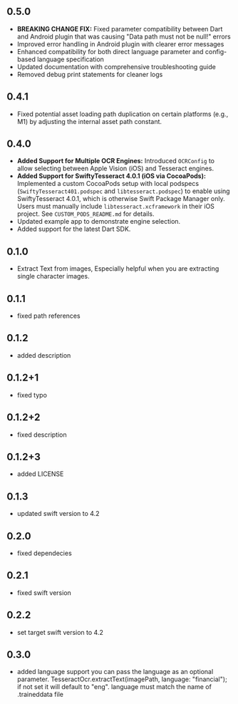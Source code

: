 ## 0.5.0

*   **BREAKING CHANGE FIX:** Fixed parameter compatibility between Dart and Android plugin that was causing "Data path must not be null!" errors
*   Improved error handling in Android plugin with clearer error messages
*   Enhanced compatibility for both direct language parameter and config-based language specification
*   Updated documentation with comprehensive troubleshooting guide
*   Removed debug print statements for cleaner logs

## 0.4.1

*   Fixed potential asset loading path duplication on certain platforms (e.g., M1) by adjusting the internal asset path constant.

## 0.4.0

*   **Added Support for Multiple OCR Engines:** Introduced `OCRConfig` to allow selecting between Apple Vision (iOS) and Tesseract engines.
*   **Added Support for SwiftyTesseract 4.0.1 (iOS via CocoaPods):** Implemented a custom CocoaPods setup with local podspecs (`SwiftyTesseract401.podspec` and `libtesseract.podspec`) to enable using SwiftyTesseract 4.0.1, which is otherwise Swift Package Manager only. Users must manually include `libtesseract.xcframework` in their iOS project. See `CUSTOM_PODS_README.md` for details.
*   Updated example app to demonstrate engine selection.
*   Added support for the latest Dart SDK.

## 0.1.0

* Extract Text from images, Especially helpful when you are extracting single character images.

## 0.1.1

* fixed path references

## 0.1.2

* added description

## 0.1.2+1

* fixed typo

## 0.1.2+2

* fixed description

## 0.1.2+3

* added LICENSE
## 0.1.3

* updated swift version to 4.2

## 0.2.0

* fixed dependecies

## 0.2.1

* fixed swift version

## 0.2.2

* set target swift version to 4.2

## 0.3.0

* added language support you can pass the language as an optional parameter. TesseractOcr.extractText(imagePath, language: "financial");
if not set it will default to "eng". language must match the name of .traineddata file